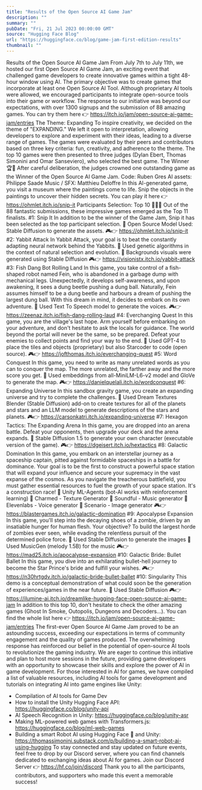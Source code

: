```yaml
---
title: "Results of the Open Source AI Game Jam"
description: ""
summary: ""
pubDate: "Fri, 21 Jul 2023 00:00:00 GMT"
source: "Hugging Face Blog"
url: "https://huggingface.co/blog/game-jam-first-edition-results"
thumbnail: ""
---
```


Results of the Open Source AI Game Jam
From July 7th to July 11th, we hosted our first Open Source AI Game Jam, an exciting event that challenged game developers to create innovative games within a tight 48-hour window using AI.
The primary objective was to create games that incorporate at least one Open Source AI Tool. Although proprietary AI tools were allowed, we encouraged participants to integrate open-source tools into their game or workflow.
The response to our initiative was beyond our expectations, with over 1300 signups and the submission of 88 amazing games.
You can try them here 👉 https://itch.io/jam/open-source-ai-game-jam/entries
The Theme: Expanding
To inspire creativity, we decided on the theme of "EXPANDING." We left it open to interpretation, allowing developers to explore and experiment with their ideas, leading to a diverse range of games.
The games were evaluated by their peers and contributors based on three key criteria: fun, creativity, and adherence to the theme.
The top 10 games were then presented to three judges (Dylan Ebert, Thomas Simonini and Omar Sanseviero), who selected the best game.
The Winner 🏆🥇
After careful deliberation, the judges crowned one outstanding game as the Winner of the Open Source AI Game Jam.
Code: Ruben Gres AI assets: Philippe Saade Music / SFX: Matthieu Deloffre
In this AI-generated game, you visit a museum where the paintings come to life. Snip the objects in the paintings to uncover their hidden secrets.
You can play it here 👉 https://ohmlet.itch.io/snip-it
Participants Selection: Top 10 🥈🥉🏅
Out of the 88 fantastic submissions, these impressive games emerged as the Top 11 finalists.
#1: Snip It
In addition to be the winner of the Game Jam, Snip it has been selected as the top participant selection.
🤖 Open Source Model Used: Stable Diffusion to generate the assets.
🎮👉 https://ohmlet.itch.io/snip-it
#2: Yabbit Attack
In Yabbit Attack, your goal is to beat the constantly adapting neural network behind the Yabbits.
🤖 Used genetic algorithms in the context of natural selection and evolution.
🤖 Backgrounds visuals were generated using Stable Diffusion
🎮👉 https://visionistx.itch.io/yabbit-attack
#3: Fish Dang Bot Rolling Land
In this game, you take control of a fish-shaped robot named Fein, who is abandoned in a garbage dump with mechanical legs. Unexpectedly, it develops self-awareness, and upon awakening, it sees a dung beetle pushing a dung ball. Naturally, Fein assumes himself to be a dung beetle and harbours a dream of pushing the largest dung ball. With this dream in mind, it decides to embark on its own adventure.
🤖 Used Text To Speech model to generate the voices.
🎮👉 https://zeenaz.itch.io/fish-dang-rolling-laud
#4: Everchanging Quest
In this game, you are the village's last hope. Arm yourself before embarking on your adventure, and don't hesitate to ask the locals for guidance. The world beyond the portal will never be the same, so be prepared. Defeat your enemies to collect points and find your way to the end.
🤖 Used GPT-4 to place the tiles and objects (proprietary) but also Starcoder to code (open source).
🎮👉 https://jofthomas.itch.io/everchanging-quest
#5: Word Conquest
In this game, you need to write as many unrelated words as you can to conquer the map. The more unrelated, the farther away and the more score you get.
🤖 Used embeddings from all-MiniLM-L6-v2 model and GloVe to generate the map.
🎮👉 https://danielquelali.itch.io/wordconquest
#6: Expanding Universe
In this sandbox gravity game, you create an expanding universe and try to complete the challenges.
🤖 Used Dream Textures Blender (Stable Diffusion) add-on to create textures for all of the planets and stars and an LLM model to generate descriptions of the stars and planets.
🎮👉 https://carsonkatri.itch.io/expanding-universe
#7: Hexagon Tactics: The Expanding Arena
In this game, you are dropped into an arena battle. Defeat your opponents, then upgrade your deck and the arena expands.
🤖 Stable Diffusion 1.5 to generate your own character (executable version of the game).
🎮👉 https://dgeisert.itch.io/hextactics
#8: Galactic Domination
In this game, you embark on an interstellar journey as a spaceship captain, pitted against formidable spaceships in a battle for dominance. Your goal is to be the first to construct a powerful space station that will expand your influence and secure your supremacy in the vast expanse of the cosmos. As you navigate the treacherous battlefield, you must gather essential resources to fuel the growth of your space station. It's a construction race!
🤖 Unity ML-Agents (bot-AI works with reinforcement learning)
🤖 Charmed - Texture Generator
🤖 Soundful - Music generator
🤖 Elevenlabs - Voice generator
🤖 Scenario - Image generator
🎮👉 https://blastergames.itch.io/galactic-domination
#9: Apocalypse Expansion
In this game, you'll step into the decaying shoes of a zombie, driven by an insatiable hunger for human flesh. Your objective? To build the largest horde of zombies ever seen, while evading the relentless pursuit of the determined police force.
🤖 Used Stable Diffusion to generate the images
🤖 Used MusicGen (melody 1.5B) for the music
🎮👉 https://mad25.itch.io/apocalypse-expansion
#10: Galactic Bride: Bullet Ballet
In this game, you dive into an exhilarating bullet-hell journey to become the Star Prince's bride and fulfill your wishes.
🎮👉 https://n30hrtgdv.itch.io/galactic-bride-bullet-ballet
#10: Singularity
This demo is a conceptual demonstration of what could soon be the generation of experiences/games in the near future.
🤖 Used Stable Diffusion
🎮👉 https://ilumine-ai.itch.io/dreamlike-hugging-face-open-source-ai-game-jam
In addition to this top 10, don't hesitate to check the other amazing games (Ghost In Smoke, Outopolis, Dungeons and Decoders...). You can find the whole list here 👉 https://itch.io/jam/open-source-ai-game-jam/entries
The first-ever Open Source AI Game Jam proved to be an astounding success, exceeding our expectations in terms of community engagement and the quality of games produced. The overwhelming response has reinforced our belief in the potential of open-source AI tools to revolutionize the gaming industry.
We are eager to continue this initiative and plan to host more sessions in the future, providing game developers with an opportunity to showcase their skills and explore the power of AI in game development.
For those interested in AI for games, we have compiled a list of valuable resources, including AI tools for game development and tutorials on integrating AI into game engines like Unity:
- Compilation of AI tools for Game Dev
- How to install the Unity Hugging Face API: https://huggingface.co/blog/unity-api
- AI Speech Recognition in Unity: https://huggingface.co/blog/unity-asr
- Making ML-powered web games with Transformers.js: https://huggingface.co/blog/ml-web-games
- Building a smart Robot AI using Hugging Face 🤗 and Unity: https://thomassimonini.substack.com/p/building-a-smart-robot-ai-using-hugging
To stay connected and stay updated on future events, feel free to drop by our Discord server, where you can find channels dedicated to exchanging ideas about AI for games.
Join our Discord Server 👉 https://hf.co/join/discord
Thank you to all the participants, contributors, and supporters who made this event a memorable success!